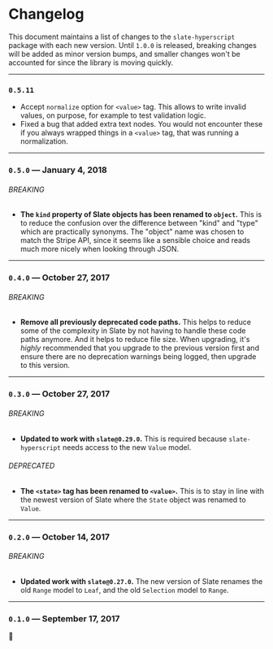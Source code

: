 # Changelog

This document maintains a list of changes to the `slate-hyperscript` package with each new version. Until `1.0.0` is released, breaking changes will be added as minor version bumps, and smaller changes won't be accounted for since the library is moving quickly.

---

### `0.5.11`

- Accept `normalize` option for `<value>` tag. This allows to write
  invalid values, on purpose, for example to test validation logic.
- Fixed a bug that added extra text nodes. You would not encounter these if you always wrapped things in a `<value>` tag, that was running a normalization.

---

### `0.5.0` — January 4, 2018

###### BREAKING

* **The `kind` property of Slate objects has been renamed to `object`.** This is to reduce the confusion over the difference between "kind" and "type" which are practically synonyms. The "object" name was chosen to match the Stripe API, since it seems like a sensible choice and reads much more nicely when looking through JSON.

---

### `0.4.0` — October 27, 2017

###### BREAKING

* **Remove all previously deprecated code paths.** This helps to reduce some of the complexity in Slate by not having to handle these code paths anymore. And it helps to reduce file size. When upgrading, it's _highly_ recommended that you upgrade to the previous version first and ensure there are no deprecation warnings being logged, then upgrade to this version.

---

### `0.3.0` — October 27, 2017

###### BREAKING

* **Updated to work with `slate@0.29.0`.** This is required because `slate-hyperscript` needs access to the new `Value` model.

###### DEPRECATED

* **The `<state>` tag has been renamed to `<value>`.** This is to stay in line with the newest version of Slate where the `State` object was renamed to `Value`.

---

### `0.2.0` — October 14, 2017

###### BREAKING

* **Updated work with `slate@0.27.0`.** The new version of Slate renames the old `Range` model to `Leaf`, and the old `Selection` model to `Range`.

---

### `0.1.0` — September 17, 2017

:tada:
